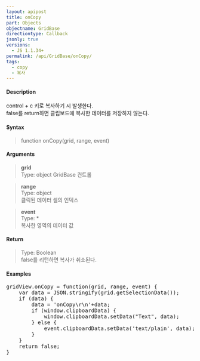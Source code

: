 ```yaml
---
layout: apipost
title: onCopy
part: Objects
objectname: GridBase
directiontype: Callback
jsonly: true
versions:
  - JS 1.1.34+
permalink: /api/GridBase/onCopy/
tags:
  - copy
  - 복사 
---
```



#### Description

 control + c 키로 복사하기 시 발생한다.   
 false를 return하면 클립보드에 복사한 데이터를 저장하지 않는다.      

#### Syntax

> function onCopy(grid, range, event)  

#### Arguments  

> **grid**  
> Type: object
> GridBase 컨트롤  

> **range**  
> Type: object    
> 클릭된 데이터 셀의 인덱스  

> **event**  
> Type: *    
> 복사한 영역의 데이터 값  

#### Return  

> Type: Boolean  
> false를 리턴하면 복사가 취소된다.  

#### Examples 

<pre class="prettyprint">
gridView.onCopy = function(grid, range, event) {
	var data = JSON.stringify(grid.getSelectionData());
	if (data) {
		data = 'onCopy\r\n'+data;
		if (window.clipboardData) {
			window.clipboardData.setData("Text", data);
		} else {
			event.clipboardData.setData('text/plain', data);
		}
	}
	return false;
}
</pre>


